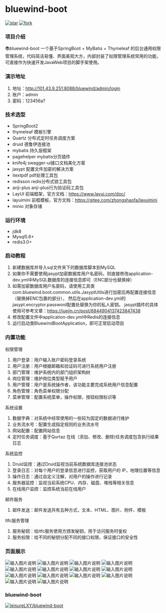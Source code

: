 # bluewind-boot

<a href='https://gitee.com/leisureLXY/bluewind-boot/stargazers'><img src='https://gitee.com/leisureLXY/bluewind-boot/badge/star.svg?theme=dark' alt='star'></img></a>
<a href='https://gitee.com/leisureLXY/bluewind-boot/members'><img src='https://gitee.com/leisureLXY/bluewind-boot/badge/fork.svg?theme=dark' alt='fork'></img></a>

### 项目介绍
📚bluewind-boot 一个基于SpringBoot + MyBatis + Thymeleaf 的后台通用权限管理系统，代码简洁易懂、界面美观大方，内部封装了权限管理系统常用的功能，可直接作为快速开发JavaWeb项目的脚手架使用。

### 演示地址
01.  地址：<a target="_blank" href="http://101.43.9.251:8088/bluewind/admin/login">http://101.43.9.251:8088/bluewind/admin/login</a>
01.  账户：admin
01.  密码：123456a?

### 技术选型
- SpringBoot2
- thymeleaf 模板引擎
- Quartz 分布式定时任务调度方案
- druid 德鲁伊连接池
- mybatis 持久层框架
- pagehelper mybatis分页插件
- knife4j swagger-ui接口文档美化方案
- jasypt 配置文件加密的解决方案
- itextpdf pdf处理工具包
- redisson redis分布式锁工具包
- anji-plus anji-plus行为验证码工具包
- LayUI 前端框架，官方文档：https://www.layui.com/doc/
- layuimini 前框模板，官方文档：https://gitee.com/zhongshaofa/layuimini
- minio 对象存储

### 运行环境
- jdk8
- Mysql5.6+
- redis3.0+

### 启动教程

01.  新建数据库并导入sql文件夹下的数据库脚本到MySQL
02.  如果你不需要使用jasypt加密数据库用户名密码，则直接修改application-dev.yml中MySQL数据库的连接信息即可（ENC部分也替换掉）
03.  如需加密数据库用户名密码，请使用工具类com.bluewind.boot.common.utils.JasyptUtils进行加密后再配置连接信息（替换掉ENC包裹的部分），
  然后在application-dev.yml的jasypt.encryptor.password配置处替换为你的私人密钥。
  jasypt插件的具体使用可参考文章：https://juejin.cn/post/6844904137423847438
04.  修改配置文件中application-dev.yml中Redis的连接信息
05.  运行启动类BluewindBootApplication，即可正常启动项目

### 内置功能
权限管理
01.  用户登录：用户输入账户密码登录系统
02.  用户注册：用户根据邮箱和验证码可进行系统用户注册
03.  部门管理：维护系统内的部门组织架构树
04.  岗位管理：维护岗位类型赋予用户
05.  用户管理：用户是系统操作者，该功能主要完成系统用户信息配置
06.  角色管理：角色菜单权限分配
07.  菜单管理：配置系统菜单，操作权限，按钮权限标识等

系统设置
01.  数据字典：对系统中经常使用的一些较为固定的数据进行维护
02.  业务流水号：配置生成指定规则的业务流水号
03.  网站配置：配置网站信息
04.  定时任务调度：基于Qurtaz 在线（添加、修改、删除)任务调度包含执行结果日志

系统监控
01.  Druid监控：通过Druid监视当前系统数据库连接池状态
02.  登录日志：对每个用户的登录信息进行监控，获取用户的 IP，地理位置等信息
03.  操作日志：通过自定义注解，对用户的操作进行记录
04.  服务器监控：监视当前系统CPU、内存、磁盘、堆栈等相关信息
05.  在线用户监控：监控系统当前在线用户

邮件服务
01.  邮件发送：邮件发送共有五种方式，文本、HTML、图片、附件、模板

Itfc服务管理
01.  服务秘钥：给itfc服务使用方颁发秘钥，用于访问服务时鉴权
02.  服务权限：给不同的秘钥分配不同的接口权限，保证接口的安全性


### 页面展示
![输入图片说明](https://images.gitee.com/uploads/images/2021/0928/194325_04527e94_5304908.png "登陆20210928190004.png")
![输入图片说明](https://images.gitee.com/uploads/images/2021/0928/194411_0de6e6c6_5304908.png "行为验证码20210928190124.png")
![输入图片说明](https://images.gitee.com/uploads/images/2021/0928/194428_1d3201e2_5304908.png "用户管理20210928190218.png")
![输入图片说明](https://images.gitee.com/uploads/images/2021/0928/194448_72e9ee18_5304908.png "角色管理20210928190248.png")
![输入图片说明](https://images.gitee.com/uploads/images/2021/0928/194504_5d7c3d7f_5304908.png "菜单管理20210928190323.png")
![输入图片说明](https://images.gitee.com/uploads/images/2021/0928/194552_2ca2b92e_5304908.png "业务流水号20210928190704.png")
![输入图片说明](https://images.gitee.com/uploads/images/2021/0928/194621_db9a1d1b_5304908.png "数据字典20210928190647.png")
![输入图片说明](https://images.gitee.com/uploads/images/2021/0928/194638_6eda7fe8_5304908.png "定时任务20210928190719.png")
![输入图片说明](https://images.gitee.com/uploads/images/2021/0928/194712_6b7724b1_5304908.png "服务器监控20210928190500.png")
![输入图片说明](https://images.gitee.com/uploads/images/2021/0928/194734_e8e855eb_5304908.png "在线用户管理20210928190630.png")
![输入图片说明](https://images.gitee.com/uploads/images/2021/0928/194748_81140ee1_5304908.png "操作日志20210928190425.png")
![输入图片说明](https://images.gitee.com/uploads/images/2021/0928/194808_fc3af25b_5304908.png "Druid监控20210928190607.png")
![输入图片说明](https://images.gitee.com/uploads/images/2021/0928/194821_57606555_5304908.png "服务秘钥20210928190345.png")
![输入图片说明](https://images.gitee.com/uploads/images/2021/0928/194834_97216cc4_5304908.png "服务权限20210928190403.png")
### bluewind-boot

[![leisureLXY/bluewind-boot](https://gitee.com/leisureLXY/bluewind-boot/widgets/widget_card.svg?colors=ffffff,1e252b,323d47,455059,d7deea,99a0ae)](https://gitee.com/leisureLXY/bluewind-boot)

